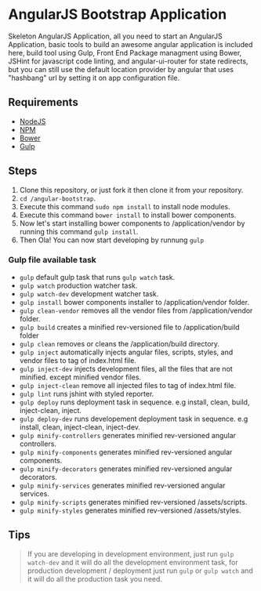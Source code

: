 # AngularJS Bootstrap Application

Skeleton AngularJS Application, all you need to start an AngularJS
Application, basic tools to build an awesome angular application is
included here, build tool using Gulp, Front End Package managment
using Bower, JSHint for javascript code linting, and angular-ui-router
for state redirects, but you can still use the default location provider
by angular that uses "hashbang" url by setting it on app configuration file.

## Requirements
* [NodeJS](http://nodejs.org)
* [NPM](http://npmjs.com)
* [Bower](http://bower.io)
* [Gulp](http://gulpjs.com)

## Steps
1. Clone this repository, or just fork it then clone it
from your repository.
2. `cd /angular-bootstrap`.
3. Execute this command `sudo npm install` to install node modules.
4. Execute this command `bower install` to install bower components.
5. Now let's start installing bower components to /application/vendor
by running this command `gulp install`.
6. Then Ola! You can now start developing by runnung `gulp`

### Gulp file available task
* `gulp` default gulp task that runs `gulp watch` task.
* `gulp watch` production watcher task.
* `gulp watch-dev` development watcher task.
* `gulp install` bower components installer to /application/vendor folder.
* `gulp clean-vendor` removes all the vendor files from /application/vendor folder.
* `gulp build` creates a minified rev-versioned file to /application/build folder
* `gulp clean` removes or cleans the /application/build directory.
* `gulp inject` automatically injects angular files, scripts, styles, and vendor files to <head> tag of index.html file.
* `gulp inject-dev` injects development files, all the files that are not minified. except minified vendor files.
* `gulp inject-clean` remove all injected files to <head> tag of index.html file.
* `gulp lint` runs jshint with styled reporter.
* `gulp deploy` runs deployment task in sequence. e.g install, clean, build, inject-clean, inject.
* `gulp deploy-dev` runs developement deployment task in sequence. e.g install, clean, inject-clean, inject-dev.
* `gulp minify-controllers` generates minified rev-versioned angular controllers.
* `gulp minify-components` generates minified rev-versioned angular components.
* `gulp minify-decorators` generates minified rev-versioned angular decorators.
* `gulp minify-services` generates minified rev-versioned angular services.
* `gulp minify-scripts` generates minified rev-versioned /assets/scripts.
* `gulp minify-styles` generates minified rev-versioned /assets/styles.

## Tips
> If you are developing in development environment, just run `gulp watch-dev` and it will do all the development
> environment task, for production development / deployment just run `gulp` or `gulp watch` and it will do all the
> production task you need.

